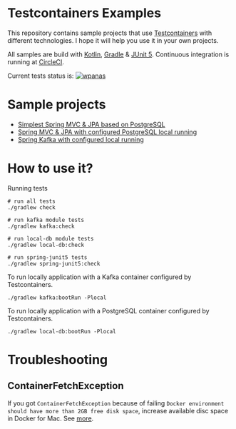 # Testcontainers Examples

This repository contains sample projects
that use [Testcontainers](https://www.testcontainers.org/)
with different technologies. 
I hope it will help you use it in your own projects.

All samples are build with [Kotlin](https://kotlinlang.org/), [Gradle](https://gradle.org/)
& [JUnit 5](https://junit.org/junit5/).
Continuous integration is running at [CircleCI](https://circleci.com/).

Current tests status is:
[![wpanas](https://circleci.com/gh/wpanas/testcontainers-examples.svg?style=svg)](https://circleci.com/gh/wpanas/testcontainers-examples)

# Sample projects

- [Simplest Spring MVC & JPA based on PostgreSQL](./spring-junit5/README.md)
- [Spring MVC & JPA with configured PostgreSQL local running](./local-db/README.md)
- [Spring Kafka with configured local running](./kafka/README.md)

# How to use it?

Running tests
```shell script
# run all tests
./gradlew check 

# run kafka module tests
./gradlew kafka:check

# run local-db module tests
./gradlew local-db:check 

# run spring-junit5 tests
./gradlew spring-junit5:check 
```

To run locally application with a Kafka container configured by Testcontainers.
```shell script
./gradlew kafka:bootRun -Plocal
```

To run locally application with a PostgreSQL container configured by Testcontainers.
```shell script
./gradlew local-db:bootRun -Plocal
```

# Troubleshooting

## ContainerFetchException
If you got `ContainerFetchException` 
because of failing `Docker environment should have more than 2GB free disk space`,
increase available disc space in Docker for Mac. See [more](https://github.com/testcontainers/testcontainers-java/issues/1726).